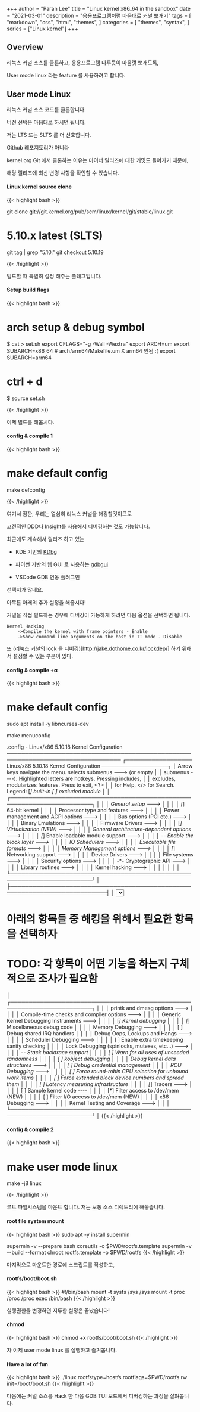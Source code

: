 +++
author = "Paran Lee"
title = "Linux kernel x86_64 in the sandbox"
date = "2021-03-01"
description = "응용프로그램처럼 마음대로 커널 뽀개기"
tags = [
    "markdown",
    "css",
    "html",
    "themes",
]
categories = [
    "themes",
    "syntax",
]
series = ["Linux kernel"]
+++

## Overview

리눅스 커널 소스를 클론하고, 응용프로그램 다루듯이 마음껏 뽀개도록,

User mode linux 라는 feature 를 사용하려고 합니다.

<!--more-->

## User mode Linux

리눅스 커널 소스 코드를 클론합니다.

버전 선택은 마음대로 하시면 됩니다. 

저는 LTS 또는 SLTS 를 더 선호합니다.

Github 레포지토리가 아니라

kernel.org Git 에서 클론하는 이유는 마이너 릴리즈에 대한 커밋도 들어가기 때문에,

해당 릴리즈에 최신 변경 사항을 확인할 수 있습니다.

#### Linux kernel source clone
{{< highlight bash >}}

git clone git://git.kernel.org/pub/scm/linux/kernel/git/stable/linux.git

# 5.10.x latest (SLTS)
git tag | grep "5.10."
git checkout 5.10.19

{{< /highlight >}}

빌드할 때 특별히 설정 해주는 플래그입니다.

#### Setup build flags
{{< highlight bash >}}

# arch setup & debug symbol

$ cat > set.sh
export CFLAGS="-g -Wall -Wextra"
export ARCH=um 
export SUBARCH=x86_64 # arch/arm64/Makefile.um X arm64 안됨 :( export SUBARCH=arm64
# ctrl + d
$ source set.sh

{{< /highlight >}}

이제 빌드를 해봅시다.

#### config & compile 1
{{< highlight bash >}}

# make default config
make defconfig

{{< /highlight >}}

여기서 잠깐, 우리는 열심히 리눅스 커널을 해킹할것이므로

고전적인 DDD나 Insight를 사용해서 디버깅하는 것도 가능합니다.

최근에도 계속해서 릴리즈 하고 있는

- KDE 기반의 [KDbg](https://www.kdbg.org/)

- 파이썬 기반의 웹 GUI 로 사용하는 [gdbgui](https://www.gdbgui.com/) 

- VSCode GDB 연동 플러그인

선택지가 많네요.

아무튼 아래의 추가 설정을 해줍시다!

커널을 직접 빌드하는 경우에 디버깅이 가능하게 하려면 다음 옵션을 선택하면 됩니다.

    Kernel Hacking
        ->Compile the kernel with frame pointers - Enable
        ->Show command line arguments on the host in TT mode - Disable

또 (리눅스 커널의 lock 을 디버깅)[http://jake.dothome.co.kr/lockdep/] 하기 위해서 설정할 수 있는 부분이 있다.

#### config & compile +α
{{< highlight bash >}}

# make default config
 sudo apt install -y libncurses-dev

 make menuconfig

 .config - Linux/x86 5.10.18 Kernel Configuration
 ─────────────────────────────────────────────────────────────────────────────────
  ┌────────────────── Linux/x86 5.10.18 Kernel Configuration ──────────────────┐
  │  Arrow keys navigate the menu.  <Enter> selects submenus ---> (or empty    │
  │  submenus ----).  Highlighted letters are hotkeys.  Pressing <Y> includes, │
  │  <N> excludes, <M> modularizes features.  Press <Esc><Esc> to exit, <?>    │
  │  for Help, </> for Search.  Legend: [*] built-in  [ ] excluded  <M> module │
  │ ┌────────────────────────────────────────────────────────────────────────┐ │
  │ │        General setup  --->                                             │ │
  │ │    [*] 64-bit kernel                                                   │ │
  │ │        Processor type and features  --->                               │ │
  │ │        Power management and ACPI options  --->                         │ │
  │ │        Bus options (PCI etc.)  --->                                    │ │
  │ │        Binary Emulations  --->                                         │ │
  │ │        Firmware Drivers  --->                                          │ │
  │ │    [*] Virtualization (NEW)  --->                                      │ │
  │ │        General architecture-dependent options  --->                    │ │
  │ │    [*] Enable loadable module support  --->                            │ │
  │ │    -*- Enable the block layer  --->                                    │ │
  │ │        IO Schedulers  --->                                             │ │
  │ │        Executable file formats  --->                                   │ │
  │ │        Memory Management options  --->                                 │ │
  │ │    [*] Networking support  --->                                        │ │
  │ │        Device Drivers  --->                                            │ │
  │ │        File systems  --->                                              │ │
  │ │        Security options  --->                                          │ │
  │ │    -*- Cryptographic API  --->                                         │ │
  │ │        Library routines  --->                                          │ │
  │ │        Kernel hacking  --->                                            │ │
  │ │                                                                        │ │
  │ └────────────────────────────────────────────────────────────────────────┘ │
  ├────────────────────────────────────────────────────────────────────────────┤
  │          <Select>    < Exit >    < Help >    < Save >    < Load >          │
  └────────────────────────────────────────────────────────────────────────────┘

 # 아래의 항목들 중 해킹을 위해서 필요한 항목을 선택하자 
 # TODO: 각 항목이 어떤 기능을 하는지 구체적으로 조사가 필요함

  │ ┌────────────────────────────────────────────────────────────────────────┐ │
  │ │        printk and dmesg options  --->                                  │ │
  │ │        Compile-time checks and compiler options  --->                  │ │
  │ │        Generic Kernel Debugging Instruments  --->                      │ │
  │ │    [*] Kernel debugging                                                │ │
  │ │    [*]   Miscellaneous debug code                                      │ │
  │ │        Memory Debugging  --->                                          │ │
  │ │    [ ] Debug shared IRQ handlers                                       │ │
  │ │        Debug Oops, Lockups and Hangs  --->                             │ │
  │ │        Scheduler Debugging  --->                                       │ │
  │ │    [ ] Enable extra timekeeping sanity checking                        │ │
  │ │        Lock Debugging (spinlocks, mutexes, etc...)  --->               │ │
  │ │    -*- Stack backtrace support                                         │ │
  │ │    [ ] Warn for all uses of unseeded randomness                        │ │
  │ │    [ ] kobject debugging                                               │ │
  │ │        Debug kernel data structures  --->                              │ │
  │ │    [ ] Debug credential management                                     │ │
  │ │        RCU Debugging  --->                                             │ │
  │ │    [ ] Force round-robin CPU selection for unbound work items          │ │
  │ │    [ ] Force extended block device numbers and spread them             │ │
  │ │    [ ] Latency measuring infrastructure                                │ │
  │ │    [*] Tracers  --->                                                   │ │
  │ │    [ ] Sample kernel code  ----                                        │ │
  │ │    [*] Filter access to /dev/mem (NEW)                                 │ │
  │ │    [ ]   Filter I/O access to /dev/mem (NEW)                           │ │
  │ │        x86 Debugging  --->                                             │ │
  │ │        Kernel Testing and Coverage  --->                               │ │
  │ └────────────────────────────────────────────────────────────────────────┘ │
{{< /highlight >}}


#### config & compile 2
{{< highlight bash >}}

# make user mode linux
make -j8 linux

{{< /highlight >}}

루트 파일시스템을 마운트 합니다.
저는 보통 소스 디렉토리에 해놓습니다.

#### root file system mount
{{< highlight bash >}}
sudo apt -y install supermin

supermin -v --prepare bash coreutils -o $PWD/rootfs.template
supermin -v --build --format chroot rootfs.template -o $PWD/rootfs
{{< /highlight >}}

마지막으로 마운트한 경로에 스크립트를 작성하고, 

#### rootfs/boot/boot.sh
{{< highlight bash >}}
#!/bin/bash
mount -t sysfs /sys /sys
mount -t proc /proc /proc
exec /bin/bash
{{< /highlight >}}

실행권한을 변경하면 지루한 설정은 끝났습니다!

#### chmod
{{< highlight bash >}}
chmod +x rootfs/boot/boot.sh
{{< /highlight >}}

자 이제 user mode linux 를 실행하고 즐겨봅니다.

#### Have a lot of fun
{{< highlight bash >}}
./linux rootfstype=hostfs rootflags=$PWD/rootfs rw init=/boot/boot.sh
{{< /highlight >}}

다음에는 커널 소스를 Hack 한 다음 GDB TUI 모드에서 디버깅하는 과정을 살펴봅니다.

